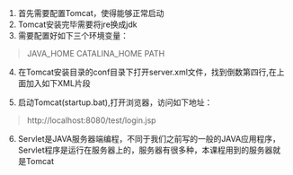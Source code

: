1. 首先需要配置Tomcat，使得能够正常启动
2. Tomcat安装完毕需要将jre换成jdk
3. 需要配置好如下三个环境变量：

>JAVA_HOME
>CATALINA_HOME
>PATH

4. 在Tomcat安装目录的conf目录下打开server.xml文件，找到倒数第四行</Host>,在</Host>上面加入如下XML片段

><Context path="/test" docBase="D:\shengsiyuan2\test\WebRoot" reloadable="true"/>

5. 启动Tomcat(startup.bat),打开浏览器，访问如下地址：

>http://localhost:8080/test/login.jsp

6. Servlet是JAVA服务器端编程，不同于我们之前写的一般的JAVA应用程序，Servlet程序是运行在服务器上的，服务器有很多种，本课程用到的服务器就是Tomcat
